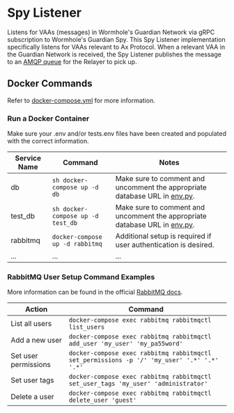 # Spy Listener

Listens for VAAs (messages) in Wormhole's Guardian Network via gRPC subscription to Wormhole's Guardian Spy. This Spy Listener implementation specifically listens for VAAs relevant to Ax Protocol. When a relevant VAA in the Guardian Network is received, the Spy Listener publishes the message to an [AMQP queue](rabbitmq) for the Relayer to pick up.

## Docker Commands

Refer to [docker-compose.yml](../../docker-compose.yml) for more information.

### Run a Docker Container

Make sure your .env and/or tests.env files have been created and populated with the correct information.

| Service Name | Command                           | Notes                                                                                             |
| ------------ | --------------------------------- | ------------------------------------------------------------------------------------------------- |
| db           | `sh docker-compose up -d db`      | Make sure to comment and uncomment the appropriate database URL in [env.py](./migrations/env.py). |
| test_db      | `sh docker-compose up -d test_db` | Make sure to comment and uncomment the appropriate database URL in [env.py](./migrations/env.py). |
| rabbitmq     | `docker-compose up -d rabbitmq`   | Additional setup is required if user authentication is desired.                                   |
| ...          | ...                               | ...                                                                                               |

### RabbitMQ User Setup Command Examples

More information can be found in the official [RabbitMQ docs](rabbitmq-docs).

| Action               | Command                                                                                    |
| -------------------- | ------------------------------------------------------------------------------------------ |
| List all users       | `docker-compose exec rabbitmq rabbitmqctl list_users`                                      |
| Add a new user       | `docker-compose exec rabbitmq rabbitmqctl add_user 'my_user' 'my_pa55word'`                |
| Set user permissions | `docker-compose exec rabbitmq rabbitmqctl set_permissions -p '/' 'my_user' '.*' '.*' '.*'` |
| Set user tags        | `docker-compose exec rabbitmq rabbitmqctl set_user_tags 'my_user' 'administrator'`         |
| Delete a user        | `docker-compose exec rabbitmq rabbitmqctl delete_user 'guest'`                             |

[rabbitmq-docs]: https://www.rabbitmq.com/access-control.html
